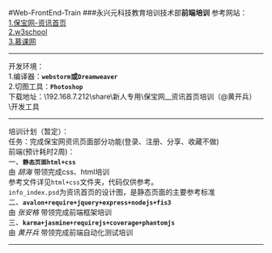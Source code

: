 #Web-FrontEnd-Train
###永兴元科技教育培训技术部**前端培训**
参考网站：  
[1.保宝网-资讯首页](http://new.yxybb.com/YXYBB/yxybb/info)  
[2.w3school](http://www.w3school.com.cn/)  
[3.慕课网](http://www.imooc.com/course/list)  
*******************************
开发环境：  
1.编译器：**`webstorm`**或**`Dreamweaver`**  
2.切图工具：**`Photoshop`**  
下载地址：\\192.168.7.212\share\新人专用\保宝网__资讯首页培训（@黄开兵）\开发工具
******************************
培训计划（暂定）：  
任务：完成保宝网资讯页面部分功能(登录、注册、分享、收藏不做)  
前端(预计耗时2周)：              
一、**`静态页面html+css`**           
由 *胡海* 带领完成css、html培训   
参考文件详见`html+css`文件夹，代码仅供参考。  
`info_index.psd`为资讯首页的设计图，是静态页面的主要参考标准    
二、**`avalon+require+jquery+express+nodejs+fis3`**          
由 *张安格* 带领完成前端框架培训     
三、**`karma+jasmine+requirejs+coverage+phantomjs`**                
由 *黄开兵* 带领完成前端自动化测试培训         
*******************************


